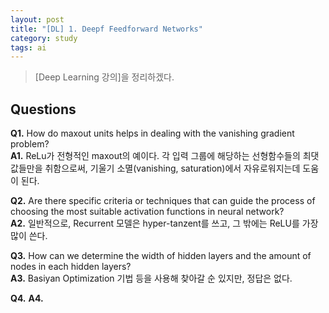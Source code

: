 ```yaml
---
layout: post
title: "[DL] 1. Deepf Feedforward Networks"
category: study
tags: ai
---
```


> [Deep Learning 강의]을 정리하겠다.


## Questions
**Q1.** How do maxout units helps in dealing with the vanishing gradient problem? <br>
**A1.** ReLu가 전형적인 maxout의 예이다. 각 입력 그룹에 해당하는 선형함수들의 최댓값들만을 취함으로써, 기울기 소멸(vanishing, saturation)에서 자유로워지는데 도움이 된다.

**Q2.** Are there specific criteria or techniques that can guide the process of choosing the most suitable activation functions in neural network? <br> 
**A2.** 일반적으로, Recurrent 모델은 hyper-tanzent를 쓰고, 그 밖에는 ReLU를 가장 많이 쓴다.

**Q3.** How can we determine the width of hidden layers and the amount of nodes in each hidden layers? <br>
**A3.** Basiyan Optimization 기법 등을 사용해 찾아갈 순 있지만, 정답은 없다.

**Q4.** 
**A4.**


<!-- Links -->
[Deep Learning 수업]: https://drive.google.com/drive/folders/1uhm0_U4edru6c-QWz0kMSSrPhh7pxZgg

